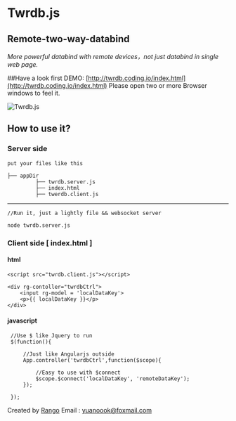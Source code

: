 # Twrdb.js
## Remote-two-way-databind
*More powerful databind with remote devices，not just databind in single web page.*

##Have a look first
DEMO: [http://twrdb.coding.io/index.html](http://twrdb.coding.io/index.html) 
Please open two or more Browser windows to feel it.

![Twrdb.js](http://yuanoook.com/file?hash=e3854bd691b3b08e040caf4179e56f23)

## How to use it?
### Server side
	
    put your files like this
    	  
    ├── appDir
    	     ├── twrdb.server.js
    	     ├── index.html
    	     ├── twerdb.client.js
     


----------


	//Run it, just a lightly file && websocket server
	
    node twrdb.server.js

### Client side [ index.html ]

     
#### html

    <script src="twrdb.client.js"></script>

    <div rg-contoller="twrdbCtrl">
        <input rg-model = 'localDataKey'>
        <p>{{ localDataKey }}</p>
    </div>

#### javascript     
 
	 //Use $ like Jquery to run
     $(function(){
     
		 //Just like Angularjs outside
		 App.controller('twrdbCtrl',function($scope){
	       
		     //Easy to use with $connect
		     $scope.$connect('localDataKey', 'remoteDataKey');
		 });
	
     });

Created by [Rango](http://yuanoook.com) 
Email : yuanoook@foxmail.com